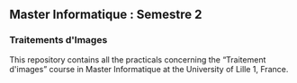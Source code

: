 
## Master Informatique : Semestre 2
### Traitements d'Images

This repository contains all the practicals concerning the “Traitement d'images” course in Master Informatique at the University of Lille 1, France.
